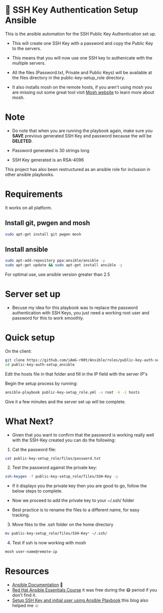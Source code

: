 # :genie: SSH Key Authentication Setup Ansible

This is the ansible automation for the SSH Public Key Authentication set up.

* This will create one SSH Key with a password and copy the Public Key to the servers.
- This means that you will now use one SSH key to authenicate with the multiple servers.
+ All the files (Password.txt, Private and Public Keys) will be available at the files directory in the public-key-setup_role directory.
* It also installs mosh on the remote hosts, if you aren't using mosh you are missing out some great tool visit [Mosh website](https://mosh.org/#) to learn more about mosh.

# Note

- Do note that when you are running the playbook again, make sure you **SAVE** previous generated SSH Key and password because the will be **DELETED**.
+ Password generated is 30 strings long
* SSH Key generated is an RSA-4096

This project has also been restructured as an ansible role for inclusion in other ansible playbooks.

# Requirements 

It works on all platform.

## Install git, pwgen and mosh
```bash
sudo apt-get install git pwgen mosh
```

## Install ansible

```bash
sudo apt-add-repository ppa:ansible/ansible -y
sudo apt-get update && sudo apt-get install ansible -y
```
For optimal use, use ansible version greater than 2.5

# Server set up

* Becuse my idea for this playbook was to replace the password authentication with SSH Keys, you just need a working root user and password for this to work smoothly.

# Quick setup

On the client:

```bash
git clone https://github.com/iAmG-r00t/Ansible/roles/public-key-auth-setup_ansible.git
cd public-key-auth-setup_ansible
```

Edit the hosts file in that folder and fill in the IP field with the  server IP's

Begin the setup process by running:

```bash
ansible-playbook public-key-setup_role.yml -u root -k -i hosts
```

Give it a few minutes and the server set up will be complete.

# What Next?

* Given that you want to confirm that the password is working really well with the SSH-Key created you can do the following:

1. Cat the password file:

```bash
cat public-key-setup_role/files/password.txt
```

2. Test the password against the private key:

```bash
ssh-keygen -f public-key-setup_role/files/SSH-Key -y
```
- If it displays you the private key then you are good to go, follow the below steps to complete.
* Now we proceed to add the private key to your ~/.ssh/ folder
+ Best practice is to rename the files to a different name, for easy tracking.

3. Move files to the .ssh folder on the home directory

```bash
mv public-key-setup_role/files/SSH-Key* ~/.ssh/
```

4. Test if ssh is now working with mosh

```bash
mosh user-name@remote-ip
```

# Resources

- [Ansible Documentation](https://docs.ansible.com/) :slightly_smiling_face:
- [Red Hat Ansible Essentials Course](https://www.redhat.com/en/services/training/do007-ansible-essentials-simplicity-automation-technical-overview) it was free during the :mask: period if you don't find it.
- [Setup SSH Key and initial user using Ansible Playbook](https://medium.com/@khandelwal12nidhi/setup-ssh-key-and-initial-user-using-ansible-playbook-61eabbb0dba4) this blog also helped me :relaxed: